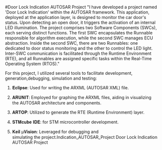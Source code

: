 #Door Lock Indication AUTOSAR Project
"I have developed a project named 'Door Lock Indication' within the AUTOSAR framework. This application, deployed at the application layer, is designed to monitor the car door's status. Upon detecting an open door, it triggers the activation of an internal LED illumination. The project comprises two Software Components (SWCs), each serving distinct functions. The first SWC encapsulates the Runnable responsible for algorithm execution, while the second SWC manages ECU abstraction. Inside the second SWC, there are two Runnables: one dedicated to door status monitoring and the other to control the LED light. Inter-SWC communication is facilitated through the Runtime Environment (RTE), and all Runnables are assigned specific tasks within the Real-Time Operating System (RTOS)."

For this project, I utilized several tools to facilitate development, generation,debugging, simulation and testing:

1. 𝐄𝐜𝐥𝐢𝐩𝐬𝐞: Used for writing the ARXML (AUTOSAR XML) file.

2. 𝐀𝐑𝐔𝐍𝐈𝐓: Employed for graphing the ARXML files, aiding in visualizing the AUTOSAR architecture and components.

3. 𝐀𝐑𝐓𝐎𝐏: Utilized to generate the RTE (Runtime Environment) layer.

4. 𝐒𝐓𝐌𝐜𝐮𝐛𝐞 𝐈𝐃𝐄: for STM microcontroller development.

5. 𝐊𝐞𝐢𝐥 µ𝐕𝐢𝐬𝐢𝐨𝐧: Leveraged for debugging and simulating the project.Indication_AUTOSAR_Project
Door Lock Indication AUTOSAR Project
